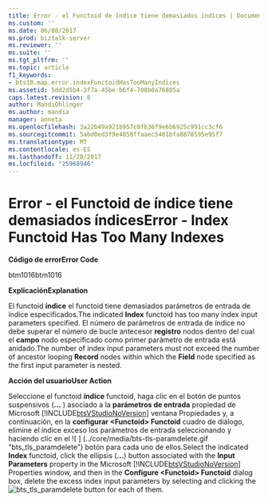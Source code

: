 ```yaml
---
title: Error - el Functoid de índice tiene demasiados índices | Documentos de Microsoft
ms.custom: ''
ms.date: 06/08/2017
ms.prod: biztalk-server
ms.reviewer: ''
ms.suite: ''
ms.tgt_pltfrm: ''
ms.topic: article
f1_keywords:
- bts10.map.error.indexFunctoidHasTooManyIndices
ms.assetid: 5dd2d5b4-3f7a-45be-b6f4-708b0a76805a
caps.latest.revision: 8
author: MandiOhlinger
ms.author: mandia
manager: anneta
ms.openlocfilehash: 3a22b49a921b957c0fb36f9e6b6925c991cc3cf6
ms.sourcegitcommit: 5abd0ed3f9e4858ffaaec5481bfa8878595e95f7
ms.translationtype: MT
ms.contentlocale: es-ES
ms.lasthandoff: 11/28/2017
ms.locfileid: "25968946"
---
```

# <a name="error---index-functoid-has-too-many-indexes"></a><span data-ttu-id="23eb0-102">Error - el Functoid de índice tiene demasiados índices</span><span class="sxs-lookup"><span data-stu-id="23eb0-102">Error - Index Functoid Has Too Many Indexes</span></span>
<span data-ttu-id="23eb0-103">**Código de error**</span><span class="sxs-lookup"><span data-stu-id="23eb0-103">**Error Code**</span></span>  
  
 <span data-ttu-id="23eb0-104">btm1016</span><span class="sxs-lookup"><span data-stu-id="23eb0-104">btm1016</span></span>  
  
 <span data-ttu-id="23eb0-105">**Explicación**</span><span class="sxs-lookup"><span data-stu-id="23eb0-105">**Explanation**</span></span>  
  
 <span data-ttu-id="23eb0-106">El functoid **índice** el functoid tiene demasiados parámetros de entrada de índice especificados.</span><span class="sxs-lookup"><span data-stu-id="23eb0-106">The indicated **Index** functoid has too many index input parameters specified.</span></span> <span data-ttu-id="23eb0-107">El número de parámetros de entrada de índice no debe superar el número de bucle antecesor **registro** nodos dentro del cual el **campo** nodo especificado como primer parámetro de entrada está anidado.</span><span class="sxs-lookup"><span data-stu-id="23eb0-107">The number of index input parameters must not exceed the number of ancestor looping **Record** nodes within which the **Field** node specified as the first input parameter is nested.</span></span>  
  
 <span data-ttu-id="23eb0-108">**Acción del usuario**</span><span class="sxs-lookup"><span data-stu-id="23eb0-108">**User Action**</span></span>  
  
 <span data-ttu-id="23eb0-109">Seleccione el functoid **índice** functoid, haga clic en el botón de puntos suspensivos (**...** ) asociado a la **parámetros de entrada** propiedad de Microsoft [!INCLUDE[btsVStudioNoVersion](../includes/btsvstudionoversion-md.md)] ventana Propiedades y, a continuación, en la **configurar \<Functoid\> Functoid** cuadro de diálogo, elimine el índice exceso los parámetros de entrada seleccionando y haciendo clic en el ![ ] (../core/media/bts-tls-paramdelete.gif "bts_tls_paramdelete") botón para cada uno de ellos.</span><span class="sxs-lookup"><span data-stu-id="23eb0-109">Select the indicated **Index** functoid, click the ellipsis (**...**) button associated with the **Input Parameters** property in the Microsoft [!INCLUDE[btsVStudioNoVersion](../includes/btsvstudionoversion-md.md)] Properties window, and then in the **Configure \<Functoid\> Functoid** dialog box, delete the excess index input parameters by selecting and clicking the  ![](../core/media/bts-tls-paramdelete.gif "bts_tls_paramdelete") button for each of them.</span></span>